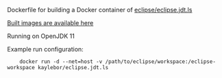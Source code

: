 Dockerfile for building a Docker container of [eclipse/eclipse.jdt.ls](https://github.com/eclipse/eclipse.jdt.ls)

[Built images are available here](https://hub.docker.com/r/kaylebor/eclipse.jdt.ls)

Running on OpenJDK 11

Example run configuration:

        docker run -d --net=host -v /path/to/eclipse/workspace:/eclipse-workspace kaylebor/eclipse.jdt.ls

